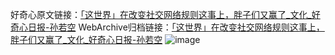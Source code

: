 好奇心原文链接：[「这世界」在改变社交网络规则这事上，胖子们又赢了_文化_好奇心日报-孙若空](https://www.qdaily.com/articles/7424.html)
WebArchive归档链接：[「这世界」在改变社交网络规则这事上，胖子们又赢了_文化_好奇心日报-孙若空](http://web.archive.org/web/20190623172317/https://www.qdaily.com/articles/7424.html)
![image](http://ww3.sinaimg.cn/large/007d5XDply1g3x0kz7if9j30u02e9au6)